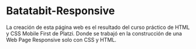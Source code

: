 # Batatabit-Responsive
La creación de esta página web es el resultado del curso práctico de HTML y CSS Mobile First de Platzi. Donde se trabajó en la construcción de una Web Page Responsive solo con CSS y HTML.
